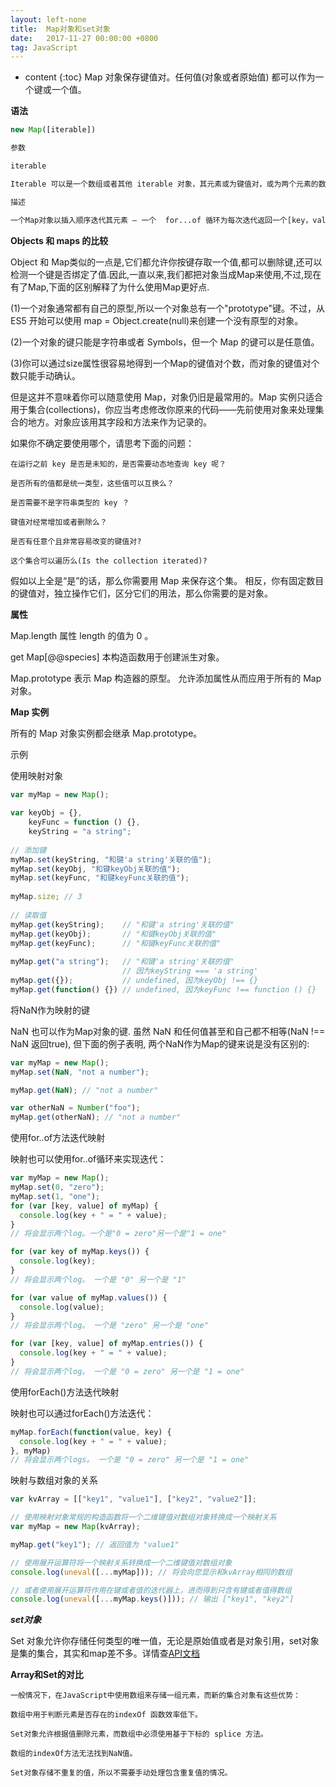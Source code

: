 ```yaml
---
layout: left-none
title:  Map对象和set对象
date:   2017-11-27 00:00:00 +0800
tag: JavaScript
---
```

* content
{:toc}
Map 对象保存键值对。任何值(对象或者原始值) 都可以作为一个键或一个值。
<!-- more -->

**语法**

```js
new Map([iterable])
```

```html
参数

iterable

Iterable 可以是一个数组或者其他 iterable 对象，其元素或为键值对，或为两个元素的数组。 每个键值对都会添加到新的 Map。null 会被当做 undefined。
```

```html
描述

一个Map对象以插入顺序迭代其元素 — 一个  for...of 循环为每次迭代返回一个[key，value]数组。
```

**Objects 和 maps 的比较**

Object 和 Map类似的一点是,它们都允许你按键存取一个值,都可以删除键,还可以检测一个键是否绑定了值.因此,一直以来,我们都把对象当成Map来使用,不过,现在有了Map,下面的区别解释了为什么使用Map更好点.

(1)一个对象通常都有自己的原型,所以一个对象总有一个"prototype"键。不过，从 ES5 开始可以使用 map = Object.create(null)来创建一个没有原型的对象。

(2)一个对象的键只能是字符串或者 Symbols，但一个 Map 的键可以是任意值。

(3)你可以通过size属性很容易地得到一个Map的键值对个数，而对象的键值对个数只能手动确认。

但是这并不意味着你可以随意使用 Map，对象仍旧是最常用的。Map 实例只适合用于集合(collections)，你应当考虑修改你原来的代码——先前使用对象来处理集合的地方。对象应该用其字段和方法来作为记录的。

如果你不确定要使用哪个，请思考下面的问题：

```
在运行之前 key 是否是未知的，是否需要动态地查询 key 呢？

是否所有的值都是统一类型，这些值可以互换么？

是否需要不是字符串类型的 key ？

键值对经常增加或者删除么？

是否有任意个且非常容易改变的键值对?

这个集合可以遍历么(Is the collection iterated)?
```

假如以上全是“是”的话，那么你需要用 Map 来保存这个集。 相反，你有固定数目的键值对，独立操作它们，区分它们的用法，那么你需要的是对象。

**属性**

Map.length  属性 length 的值为 0 。

get Map[@@species]  本构造函数用于创建派生对象。

Map.prototype  表示 Map 构造器的原型。 允许添加属性从而应用于所有的 Map 对象。


**Map 实例**

所有的 Map 对象实例都会继承 Map.prototype。


示例

使用映射对象

```js
var myMap = new Map();
 
var keyObj = {},
    keyFunc = function () {},
    keyString = "a string";
 
// 添加键
myMap.set(keyString, "和键'a string'关联的值");
myMap.set(keyObj, "和键keyObj关联的值");
myMap.set(keyFunc, "和键keyFunc关联的值");
 
myMap.size; // 3
 
// 读取值
myMap.get(keyString);    // "和键'a string'关联的值"
myMap.get(keyObj);       // "和键keyObj关联的值"
myMap.get(keyFunc);      // "和键keyFunc关联的值"
 
myMap.get("a string");   // "和键'a string'关联的值"
                         // 因为keyString === 'a string'
myMap.get({});           // undefined, 因为keyObj !== {}
myMap.get(function() {}) // undefined, 因为keyFunc !== function () {}
```

将NaN作为映射的键

NaN 也可以作为Map对象的键. 虽然 NaN 和任何值甚至和自己都不相等(NaN !== NaN 返回true), 但下面的例子表明, 两个NaN作为Map的键来说是没有区别的:

```js
var myMap = new Map();
myMap.set(NaN, "not a number");

myMap.get(NaN); // "not a number"

var otherNaN = Number("foo");
myMap.get(otherNaN); // "not a number"
```

使用for..of方法迭代映射

映射也可以使用for..of循环来实现迭代：

```js
var myMap = new Map();
myMap.set(0, "zero");
myMap.set(1, "one");
for (var [key, value] of myMap) {
  console.log(key + " = " + value);
}
// 将会显示两个log。一个是"0 = zero"另一个是"1 = one"

for (var key of myMap.keys()) {
  console.log(key);
}
// 将会显示两个log。 一个是 "0" 另一个是 "1"

for (var value of myMap.values()) {
  console.log(value);
}
// 将会显示两个log。 一个是 "zero" 另一个是 "one"

for (var [key, value] of myMap.entries()) {
  console.log(key + " = " + value);
}
// 将会显示两个log。 一个是 "0 = zero" 另一个是 "1 = one"
```

使用forEach()方法迭代映射

映射也可以通过forEach()方法迭代：

```js
myMap.forEach(function(value, key) {
  console.log(key + " = " + value);
}, myMap)
// 将会显示两个logs。 一个是 "0 = zero" 另一个是 "1 = one"
```

映射与数组对象的关系

```js
var kvArray = [["key1", "value1"], ["key2", "value2"]];

// 使用映射对象常规的构造函数将一个二维键值对数组对象转换成一个映射关系
var myMap = new Map(kvArray);

myMap.get("key1"); // 返回值为 "value1"

// 使用展开运算符将一个映射关系转换成一个二维键值对数组对象
console.log(uneval([...myMap])); // 将会向您显示和kvArray相同的数组

// 或者使用展开运算符作用在键或者值的迭代器上，进而得到只含有键或者值得数组
console.log(uneval([...myMap.keys()])); // 输出 ["key1", "key2"]
```


_**set对象**_

Set 对象允许你存储任何类型的唯一值，无论是原始值或者是对象引用，set对象是集的集合，其实和map差不多。详情查[API文档](https://developer.mozilla.org/zh-CN/docs/Web/JavaScript/Reference/Global_Objects/Set)

**Array和Set的对比**

```
一般情况下，在JavaScript中使用数组来存储一组元素，而新的集合对象有这些优势：

数组中用于判断元素是否存在的indexOf 函数效率低下。

Set对象允许根据值删除元素，而数组中必须使用基于下标的 splice 方法。

数组的indexOf方法无法找到NaN值。

Set对象存储不重复的值，所以不需要手动处理包含重复值的情况。
```